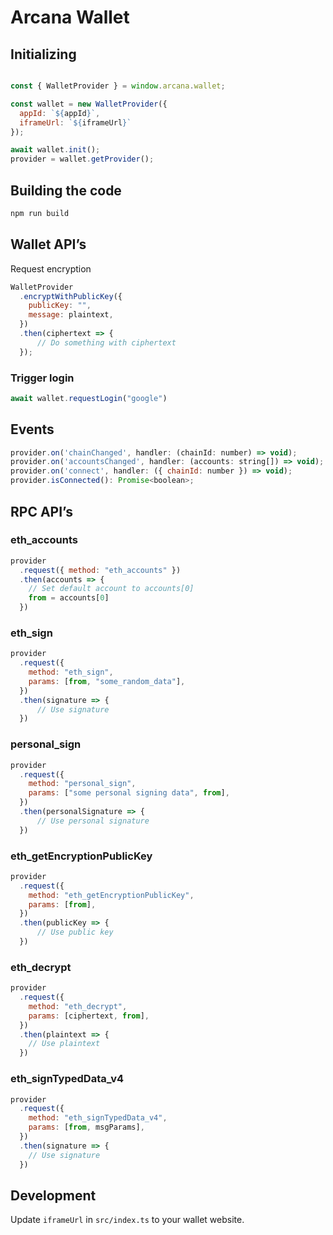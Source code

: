 # Arcana Wallet
## Initializing

```js

const { WalletProvider } = window.arcana.wallet;

const wallet = new WalletProvider({
  appId: `${appId}`,
  iframeUrl: `${iframeUrl}`
});

await wallet.init();
provider = wallet.getProvider();
```

## Building the code
```js
npm run build
```

## Wallet API’s
Request encryption

```js
WalletProvider
  .encryptWithPublicKey({
    publicKey: "",
  	message: plaintext,
  })
  .then(ciphertext => {
	  // Do something with ciphertext
  });
```

### Trigger login

```js
await wallet.requestLogin("google")
```
## Events

```js
provider.on('chainChanged', handler: (chainId: number) => void);
provider.on('accountsChanged', handler: (accounts: string[]) => void);
provider.on('connect', handler: ({ chainId: number }) => void);
provider.isConnected(): Promise<boolean>;
```
## RPC API’s

### eth_accounts

```js
provider
  .request({ method: "eth_accounts" })
  .then(accounts => {
    // Set default account to accounts[0]
    from = accounts[0]
  })
```

### eth_sign

```js
provider
  .request({
    method: "eth_sign",
    params: [from, "some_random_data"],
  })
  .then(signature => {
	  // Use signature
  })
```

### personal_sign

```js
provider
  .request({
    method: "personal_sign",
  	params: ["some personal signing data", from],
  })
  .then(personalSignature => {
	  // Use personal signature
  })
```

### eth_getEncryptionPublicKey

```js
provider
  .request({
    method: "eth_getEncryptionPublicKey",
    params: [from],
  })
  .then(publicKey => {
	  // Use public key
  })
```

### eth_decrypt

```js
provider
  .request({
    method: "eth_decrypt",
    params: [ciphertext, from],
  })
  .then(plaintext => {
    // Use plaintext
  })
```

### eth_signTypedData_v4

```js
provider
  .request({
    method: "eth_signTypedData_v4",
    params: [from, msgParams],
  })
  .then(signature => {
    // Use signature
  })
```


## Development

Update `iframeUrl` in `src/index.ts` to your wallet website.